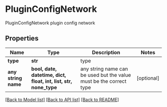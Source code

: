 # PluginConfigNetwork

PluginConfigNetwork plugin config network

## Properties
Name | Type | Description | Notes
------------ | ------------- | ------------- | -------------
**type** | **str** | type | 
**any string name** | **bool, date, datetime, dict, float, int, list, str, none_type** | any string name can be used but the value must be the correct type | [optional]

[[Back to Model list]](../README.md#documentation-for-models) [[Back to API list]](../README.md#documentation-for-api-endpoints) [[Back to README]](../README.md)



